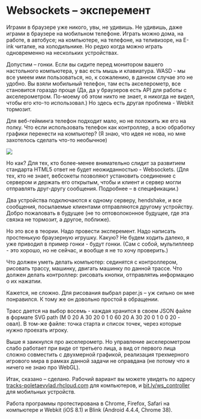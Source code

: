 Websockets – эксперемент
========================

Играми в браузере уже никого, увы, не удивишь. Не удивишь, даже играми в браузере на мобильном телефоне. Играть можно дома, на работе, в автобусе; на компьютере, на телефоне, на теливизоре, на E-ink читалке, на холодильнике. Но редко когда можно играть одновременно на нескольких устройствах.

Допустим – гонки. Если вы сидите перед монитором вашего настольного компьютера, у вас есть мышь и клавиатура. WASD - мы все умеем ими пользоваться, но, к сожалению, в данном случае это не удобно. Вы взяли мобильный телефон, там есть акселерометр, все становится гораздо проще (Да, да у браузеров есть API для работы с акселерометром. По-моему об этом никто не знает, я никогда не видел, чтобы его кто-то использовал.) Но здесь есть другая проблема - Webkit тормозит. 

Для веб-гейминга телефон подходит мало, но не положить же его на полку. Что если использовать телефон как контроллер, а всю обработку графики перенести на компьютер? (Я знаю, что идея не нова, но мне захотелось сделать что-то необычное)

![](http://cl.ly/YEVz/ws_game.png)

Но как? Для тех, кто более-менее внимательно слидит за развитием стандарта HTML5 ответ не будет неожиданностью - Websockets. (Для тех, кто не знает, вебсокеты позволяют установить соединение с сервером и держать его открытым, чтобы и клиент и сервер могли отправлять друг-другу сообщения. Подробнее – в спецификации.) 

Два устройства подключаются к одному серверу, hendshake, и все сообщения, посылаемые клиентами отправляются другому устройству. Добро пожаловать в будущее (не то оптоволоконное будущее, где эта связка не тормозит, а другое, поближе).

Но это все в теории. Надо провести эксперемент. Надо написать простенькую браузерную игрушку. Какую? Не будем ходить далеко, я уже приводил в пример гонки - будут гонки. (Сам с собой, мультиплеер - это хорошо, но не сейчас, и вообще я не то хочу проверить.)

Что должен уметь делать компьютер: сединятся с контроллером, рисовать трассу, машинку, двигать машинку по данной трассе. Что должен делать контроллер: рисовать кнопки, отправлятиь информацию о их нажатии.

Кажется, не сложно. Для рисования выбрал paper.js – уж сильно он мне понравился. К тому же он довольно простой в обращении.

Трасс дается на выбор восемь - каждая хранится в своем JSON файле в формате SVG path (M 0 20 A 30 20 0 1 0 60 20 A 30 20 0 1 0 0 20 - овал). В том-же файле: точка старта и список точек, через которые нужно проехать игроку.

Выше я заикнулся про акселерометр. Но управление акселерометром слабо работает при виде от третьего лица, а вид от первого лица сложно совместить с двухмерной графикой, реализация трехмерного игрового мира в рамках данной задачи не оправдана (не потому что я ничего не знаю про WebGL). 

Итак, сказано – сделано. Рабочий вариант вы можете увидеть по адресу [tracks-poletaevvlad.rhcloud.com](http://tracks-poletaevvlad.rhcloud.com/) для компьютеров, и [bit.ly/ws_controller](http://bit.ly/ws_controller) для мобильных устройств.

Работа программы протестирована в Chrome, Firefox, Safari на компьютере и Webkit (iOS 8.1) и Blink (Android 4.4.4, Chrome 38).
